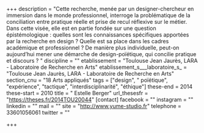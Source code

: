+++
description = "Cette recherche, menée par un designer-chercheur en immersion dans le monde professionnel, interroge la problématique de la conciliation entre pratique réelle et prise de recul réflexive sur le métier. Dans cette visée, elle est en partie fondée sur une question épistémologique : quelles sont les connaissances spécifiques apportées par la recherche en design ? Quelle est sa place dans les cadres académique et professionnel ? De manière plus individuelle, peut-on aujourd’hui mener une démarche de design-poïétique, qui concilie pratique et discours ? "
discipline = ""
etablissement = "Toulouse Jean Jaurès, LARA - Laboratoire de Recherche en Arts"
etablissement_s___laboratoire_s_ = "Toulouse Jean Jaurès, LARA - Laboratoire de Recherche en Arts"
section_cnu = "18 Arts appliqués"
tags = ["design", " poïétique", "expérience", "tactique", "interdisciplinarité", "éthique"]
these-end = 2014
these-start = 2010
title = " Estelle Berger"
url_thesesfr = "https://theses.fr/2014TOU20044"
[contact]
facebook = ""
instagram = ""
linkedin = ""
mail = ""
site = "http://www.yume-studio.fr"
telephone = 33601056061
twitter = ""

+++
